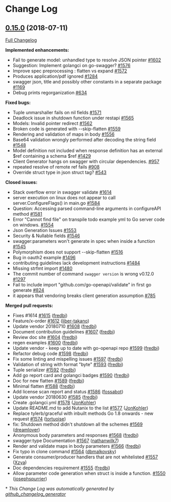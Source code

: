 # Change Log

## [0.15.0](https://github.com/M15t/go-swagger/tree/0.15.0) (2018-07-11)
[Full Changelog](https://github.com/M15t/go-swagger/compare/0.14.0...0.15.0)

**Implemented enhancements:**

- Fail to generate model: unhandled type to resolve JSON pointer [\#1602](https://github.com/M15t/go-swagger/issues/1602)
- Suggestion: Implement golangci on go-swagger? [\#1576](https://github.com/M15t/go-swagger/issues/1576)
- Improve spec preprocessing : flatten vs expand [\#1572](https://github.com/M15t/go-swagger/issues/1572)
- Produces application/pdf ignored [\#1284](https://github.com/M15t/go-swagger/issues/1284)
- swagger json, title and possibly other constants in a separate package [\#1169](https://github.com/M15t/go-swagger/issues/1169)
- Debug prints regorganization [\#634](https://github.com/M15t/go-swagger/issues/634)

**Fixed bugs:**

- Tuple unmarshaller fails on nil fields [\#1571](https://github.com/M15t/go-swagger/issues/1571)
- Deadlock issue in shutdown function under restapi [\#1565](https://github.com/M15t/go-swagger/issues/1565)
- Models: Invalid pointer redirect [\#1562](https://github.com/M15t/go-swagger/issues/1562)
- Broken code is generated with --skip-flatten [\#1559](https://github.com/M15t/go-swagger/issues/1559)
- Rendering and validation of maps in body [\#1556](https://github.com/M15t/go-swagger/issues/1556)
- Base64 validation wrongly performed after decoding the string field [\#1548](https://github.com/M15t/go-swagger/issues/1548)
- Model definition not included when response definition has an external $ref containing a schema $ref [\#1429](https://github.com/M15t/go-swagger/issues/1429)
- Client Generator hangs on swagger with circular dependencies. [\#957](https://github.com/M15t/go-swagger/issues/957)
- repeated resolve of remote ref fails [\#908](https://github.com/M15t/go-swagger/issues/908)
- Override struct type in json struct tag? [\#543](https://github.com/M15t/go-swagger/issues/543)

**Closed issues:**

- Stack overflow error in swagger validate [\#1614](https://github.com/M15t/go-swagger/issues/1614)
- server execution on linux does not appear to call server.ConfigureFlags\(\) in main.go [\#1584](https://github.com/M15t/go-swagger/issues/1584)
- Question: Accessing parsed command-line arguments in configureAPI method [\#1581](https://github.com/M15t/go-swagger/issues/1581)
- Error "Cannot find file" on transpile todo example yml to Go server code on windows. [\#1554](https://github.com/M15t/go-swagger/issues/1554)
- Json Generation Issues [\#1553](https://github.com/M15t/go-swagger/issues/1553)
- Security & Nullable fields [\#1546](https://github.com/M15t/go-swagger/issues/1546)
- swagger:parameters won't generate in spec when inside a function [\#1545](https://github.com/M15t/go-swagger/issues/1545)
- Polymorphism does not support --skip-flatten [\#1516](https://github.com/M15t/go-swagger/issues/1516)
- Bug in oauth2 example [\#1496](https://github.com/M15t/go-swagger/issues/1496)
- contributing guidelines lack development instructions [\#1484](https://github.com/M15t/go-swagger/issues/1484)
- Missing strfmt import [\#1480](https://github.com/M15t/go-swagger/issues/1480)
- The commit number of command `swagger version` is wrong v0.12.0 [\#1297](https://github.com/M15t/go-swagger/issues/1297)
- Fail to include import "github.com/go-openapi/validate" in first go generate [\#824](https://github.com/M15t/go-swagger/issues/824)
- it appears that vendoring breaks client generation assumption [\#785](https://github.com/M15t/go-swagger/issues/785)

**Merged pull requests:**

- Fixes \#1614 [\#1615](https://github.com/M15t/go-swagger/pull/1615) ([fredbi](https://github.com/fredbi))
- Feature/x-order [\#1612](https://github.com/M15t/go-swagger/pull/1612) ([liber-takano](https://github.com/liber-takano))
- Update vendor 20180710 [\#1608](https://github.com/M15t/go-swagger/pull/1608) ([fredbi](https://github.com/fredbi))
- Document contribution guidelines [\#1607](https://github.com/M15t/go-swagger/pull/1607) ([fredbi](https://github.com/fredbi))
- Review doc site [\#1604](https://github.com/M15t/go-swagger/pull/1604) ([fredbi](https://github.com/fredbi))
- regen examples [\#1600](https://github.com/M15t/go-swagger/pull/1600) ([fredbi](https://github.com/fredbi))
- Update vendor - keep up to date with go-openapi repo [\#1599](https://github.com/M15t/go-swagger/pull/1599) ([fredbi](https://github.com/fredbi))
- Refactor debug code [\#1598](https://github.com/M15t/go-swagger/pull/1598) ([fredbi](https://github.com/fredbi))
- Fix some linting and mispelling issues [\#1597](https://github.com/M15t/go-swagger/pull/1597) ([fredbi](https://github.com/fredbi))
- Validation of string with format "byte" [\#1593](https://github.com/M15t/go-swagger/pull/1593) ([fredbi](https://github.com/fredbi))
- Tuple serializer [\#1592](https://github.com/M15t/go-swagger/pull/1592) ([fredbi](https://github.com/fredbi))
- Add go report card and golangci badges [\#1590](https://github.com/M15t/go-swagger/pull/1590) ([fredbi](https://github.com/fredbi))
- Doc for new flatten [\#1589](https://github.com/M15t/go-swagger/pull/1589) ([fredbi](https://github.com/fredbi))
- Minimal flatten [\#1588](https://github.com/M15t/go-swagger/pull/1588) ([fredbi](https://github.com/fredbi))
- Add license scan report and status [\#1586](https://github.com/M15t/go-swagger/pull/1586) ([fossabot](https://github.com/fossabot))
- Update vendor 20180630 [\#1585](https://github.com/M15t/go-swagger/pull/1585) ([fredbi](https://github.com/fredbi))
- Create .golangci.yml [\#1578](https://github.com/M15t/go-swagger/pull/1578) ([JonKohler](https://github.com/JonKohler))
- Update README.md to add Nutanix to the list [\#1577](https://github.com/M15t/go-swagger/pull/1577) ([JonKohler](https://github.com/JonKohler))
- Replace tylerb/graceful with inbuilt methods Go 1.8 onwards - new request [\#1574](https://github.com/M15t/go-swagger/pull/1574) ([tortuoise](https://github.com/tortuoise))
- fix: Shutdown method didn't shutdown all the schemes [\#1569](https://github.com/M15t/go-swagger/pull/1569) ([dreamlover](https://github.com/dreamlover))
- Anonymous body parameters and responses [\#1568](https://github.com/M15t/go-swagger/pull/1568) ([fredbi](https://github.com/fredbi))
- swagger:type Documentation [\#1567](https://github.com/M15t/go-swagger/pull/1567) ([nathanwilk7](https://github.com/nathanwilk7))
- Render and validate maps in body parameters [\#1566](https://github.com/M15t/go-swagger/pull/1566) ([fredbi](https://github.com/fredbi))
- Fix typo in clone command [\#1564](https://github.com/M15t/go-swagger/pull/1564) ([dbmalkovsky](https://github.com/dbmalkovsky))
- Generate consumer/producer handlers that are not whitelisted [\#1557](https://github.com/M15t/go-swagger/pull/1557) ([Xzya](https://github.com/Xzya))
- Doc dependencies requirement [\#1555](https://github.com/M15t/go-swagger/pull/1555) ([fredbi](https://github.com/fredbi))
- Allow parameter code generation when struct is inside a function. [\#1550](https://github.com/M15t/go-swagger/pull/1550) ([josephspurrier](https://github.com/josephspurrier))

\* *This Change Log was automatically generated by [github_changelog_generator](https://github.com/skywinder/Github-Changelog-Generator)*
